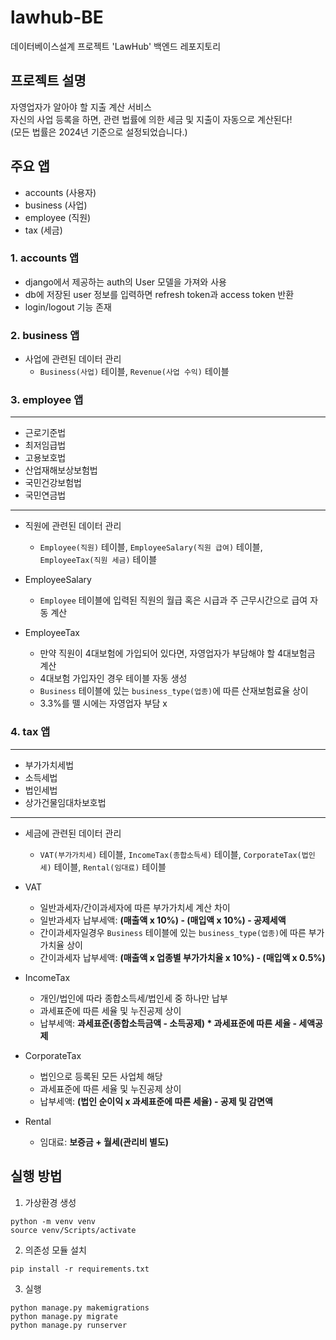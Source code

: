 # lawhub-BE

데이터베이스설계 프로젝트 'LawHub' 백엔드 레포지토리

## 프로젝트 설명
자영업자가 알아야 할 지출 계산 서비스<br/>
자신의 사업 등록을 하면, 관련 법률에 의한 세금 및 지출이 자동으로 계산된다!<br/>
(모든 법률은 2024년 기준으로 설정되었습니다.)<br/>

## 주요 앱
- accounts (사용자)
- business (사업)
- employee (직원)
- tax (세금)

### 1. accounts 앱
- django에서 제공하는 auth의 User 모델을 가져와 사용
- db에 저장된 user 정보를 입력하면 refresh token과 access token 반환
- login/logout 기능 존재

### 2. business 앱
- 사업에 관련된 데이터 관리
  - `Business(사업)` 테이블, `Revenue(사업 수익)` 테이블

### 3. employee 앱
---
- 근로기준법<br/>
- 최저임급법<br/>
- 고용보호법<br/>
- 산업재해보상보험법<br/>
- 국민건강보험법<br/>
- 국민연금법<br/>
---
- 직원에 관련된 데이터 관리
    - `Employee(직원)` 테이블, `EmployeeSalary(직원 급여)` 테이블, `EmployeeTax(직원 세금)` 테이블<br/>

- EmployeeSalary
    - `Employee` 테이블에 입력된 직원의 월급 혹은 시급과 주 근무시간으로 급여 자동 계산<br/>

- EmployeeTax
    - 만약 직원이 4대보험에 가입되어 있다면, 자영업자가 부담해야 할 4대보험금 계산
    - 4대보험 가입자인 경우 테이블 자동 생성
    - `Business` 테이블에 있는 `business_type(업종)`에 따른 산재보험료율 상이
    - 3.3%를 뗄 시에는 자영업자 부담 x<br/>

### 4. tax 앱
---
- 부가가치세법<br/>
- 소득세법<br/>
- 법인세법<br/>
- 상가건물임대차보호법<br/>
---
- 세금에 관련된 데이터 관리
    - `VAT(부가가치세)` 테이블, `IncomeTax(종합소득세)` 테이블, `CorporateTax(법인세)` 테이블, `Rental(임대료)` 테이블<br/>

- VAT
    - 일반과세자/간이과세자에 따른 부가가치세 계산 차이
    - 일반과세자 납부세액: **(매출액 x 10%) - (매입액 x 10%) - 공제세액**
    - 간이과세자일경우 `Business` 테이블에 있는 `business_type(업종)`에 따른 부가가치율 상이
    - 간이과세자 납부세액: **(매출액 x 업종별 부가가치율 x 10%) - (매입액 x 0.5%)**<br/>

- IncomeTax
    - 개인/법인에 따라 종합소득세/법인세 중 하나만 납부
    - 과세표준에 따른 세율 및 누진공제 상이
    - 납부세액: **과세표준(종합소득금액 - 소득공제) * 과세표준에 따른 세율 - 세액공제**<br/>

- CorporateTax
    - 법인으로 등록된 모든 사업체 해당
    - 과세표준에 따른 세율 및 누진공제 상이
    - 납부세액: **(법인 순이익 x 과세표준에 따른 세율) - 공제 및 감면액**<br/>

- Rental
    - 임대료: **보증금 + 월세(관리비 별도)**

## 실행 방법
1. 가상환경 생성
```commandline
python -m venv venv
source venv/Scripts/activate
```

2. 의존성 모듈 설치
```commandline
pip install -r requirements.txt
```

3. 실행
```commandline
python manage.py makemigrations
python manage.py migrate
python manage.py runserver
```
